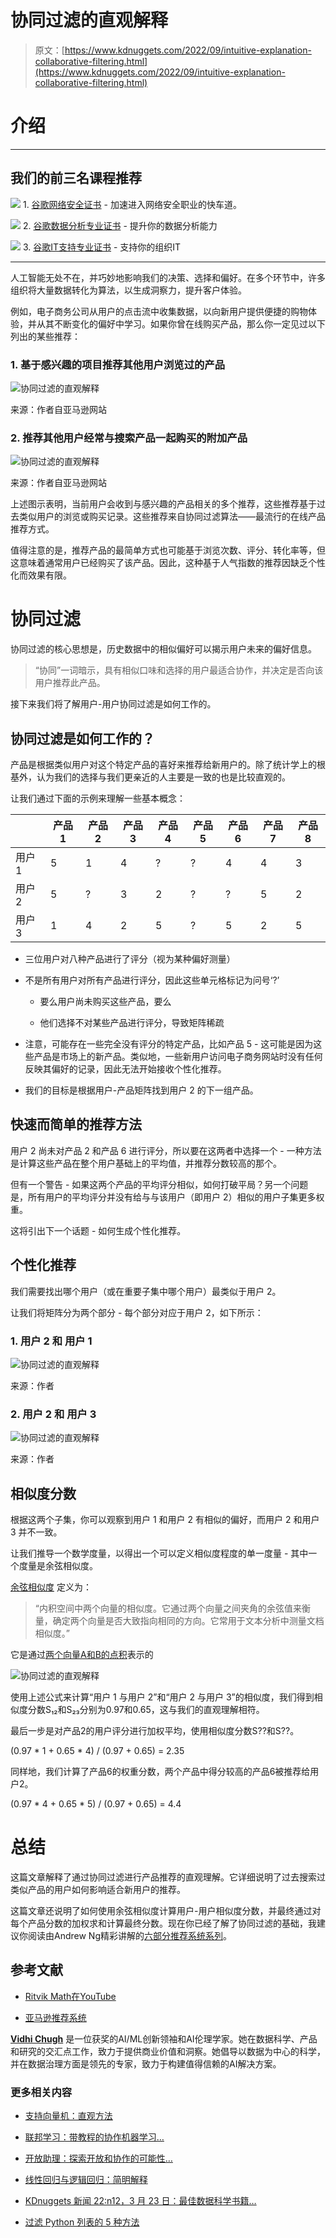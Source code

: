 # 协同过滤的直观解释

> 原文：[https://www.kdnuggets.com/2022/09/intuitive-explanation-collaborative-filtering.html](https://www.kdnuggets.com/2022/09/intuitive-explanation-collaborative-filtering.html)

# 介绍

* * *

## 我们的前三名课程推荐

![](../Images/0244c01ba9267c002ef39d4907e0b8fb.png) 1\. [谷歌网络安全证书](https://www.kdnuggets.com/google-cybersecurity) - 加速进入网络安全职业的快车道。

![](../Images/e225c49c3c91745821c8c0368bf04711.png) 2\. [谷歌数据分析专业证书](https://www.kdnuggets.com/google-data-analytics) - 提升你的数据分析能力

![](../Images/0244c01ba9267c002ef39d4907e0b8fb.png) 3\. [谷歌IT支持专业证书](https://www.kdnuggets.com/google-itsupport) - 支持你的组织IT

* * *

人工智能无处不在，并巧妙地影响我们的决策、选择和偏好。在多个环节中，许多组织将大量数据转化为算法，以生成洞察力，提升客户体验。

例如，电子商务公司从用户的点击流中收集数据，以向新用户提供便捷的购物体验，并从其不断变化的偏好中学习。如果你曾在线购买产品，那么你一定见过以下列出的某些推荐：

### 1\. 基于感兴趣的项目推荐其他用户浏览过的产品

![协同过滤的直观解释](../Images/269aa4195b4eca77f9b184af1857e250.png)

来源：作者自亚马逊网站

### 2\. 推荐其他用户经常与搜索产品一起购买的附加产品

![协同过滤的直观解释](../Images/de964af0e78f75399e634090ab5b349d.png)

来源：作者自亚马逊网站

上述图示表明，当前用户会收到与感兴趣的产品相关的多个推荐，这些推荐基于过去类似用户的浏览或购买记录。这些推荐来自协同过滤算法——最流行的在线产品推荐方式。

值得注意的是，推荐产品的最简单方式也可能基于浏览次数、评分、转化率等，但这意味着通常用户已经购买了该产品。因此，这种基于人气指数的推荐因缺乏个性化而效果有限。

# 协同过滤

协同过滤的核心思想是，历史数据中的相似偏好可以揭示用户未来的偏好信息。

> “协同”一词暗示，具有相似口味和选择的用户最适合协作，并决定是否向该用户推荐此产品。

接下来我们将了解用户-用户协同过滤是如何工作的。

## 协同过滤是如何工作的？

产品是根据类似用户对这个特定产品的喜好来推荐给新用户的。除了统计学上的根基外，认为我们的选择与我们更亲近的人主要是一致的也是比较直观的。

让我们通过下面的示例来理解一些基本概念：

|  | 产品 1 | 产品 2 | 产品 3 | 产品 4 | 产品 5 | 产品 6 | 产品 7 | 产品 8 |
| --- | --- | --- | --- | --- | --- | --- | --- | --- |
| 用户 1 | 5 | 1 | 4 | ? | ? | 4 | 4 | 3 |
| 用户 2 | 5 | ? | 3 | 2 | ? | ? | 5 | 2 |
| 用户 3 | 1 | 4 | 2 | 5 | ? | 5 | 2 | 5 |

+   三位用户对八种产品进行了评分（视为某种偏好测量）

+   不是所有用户对所有产品进行评分，因此这些单元格标记为问号‘?’

    +   要么用户尚未购买这些产品，要么

    +   他们选择不对某些产品进行评分，导致矩阵稀疏

+   注意，可能存在一些完全没有评分的特定产品，比如产品 5 - 这可能是因为这些产品是市场上的新产品。类似地，一些新用户访问电子商务网站时没有任何反映其偏好的记录，因此无法开始接收个性化推荐。

+   我们的目标是根据用户-产品矩阵找到用户 2 的下一组产品。

## 快速而简单的推荐方法

用户 2 尚未对产品 2 和产品 6 进行评分，所以要在这两者中选择一个 - 一种方法是计算这些产品在整个用户基础上的平均值，并推荐分数较高的那个。

但有一个警告 - 如果这两个产品的平均评分相似，如何打破平局？另一个问题是，所有用户的平均评分并没有给与与该用户（即用户 2）相似的用户子集更多权重。

这将引出下一个话题 - 如何生成个性化推荐。

## 个性化推荐

我们需要找出哪个用户（或在重要子集中哪个用户）最类似于用户 2。

让我们将矩阵分为两个部分 - 每个部分对应于用户 2，如下所示：

### 1\. 用户 2 和 用户 1

![协同过滤的直观解释](../Images/b1225aa96539aec488b7cff004b2382e.png)

来源：作者

### 2\. 用户 2 和 用户 3

![协同过滤的直观解释](../Images/dd1d3b13dc81ca628ae44851ceaf121a.png)

来源：作者

## 相似度分数

根据这两个子集，你可以观察到用户 1 和用户 2 有相似的偏好，而用户 2 和用户 3 并不一致。

让我们推导一个数学度量，以得出一个可以定义相似度程度的单一度量 - 其中一个度量是余弦相似度。

[余弦相似度](https://www.sciencedirect.com/topics/computer-science/cosine-similarity#:~:text=Cosine%20similarity%20measures%20the%20similarity,document%20similarity%20in%20text%20analysis.) 定义为：

> “内积空间中两个向量的相似度。它通过两个向量之间夹角的余弦值来衡量，确定两个向量是否大致指向相同的方向。它常用于文本分析中测量文档相似度。”

它是通过[两个向量A和B的点积](https://en.wikipedia.org/wiki/Cosine_similarity)表示的

![协同过滤的直观解释](../Images/ab162e6c0886416628221a6cbca6fcf1.png)

使用上述公式来计算“用户 1 与用户 2”和“用户 2 与用户 3”的相似度，我们得到相似度分数S₁₂和S₂₃分别为0.97和0.65，这与我们的直观理解相符。

最后一步是对产品2的用户评分进行加权平均，使用相似度分数S??和S??。

(0.97 * 1 + 0.65 * 4) / (0.97 + 0.65) = 2.35

同样地，我们计算了产品6的权重分数，两个产品中得分较高的产品6被推荐给用户2。

(0.97 * 4 + 0.65 * 5) / (0.97 + 0.65) = 4.4

# 总结

这篇文章解释了通过协同过滤进行产品推荐的直观理解。它详细说明了过去搜索过类似产品的用户如何影响适合新用户的推荐。

这篇文章还说明了如何使用余弦相似度计算用户-用户相似度分数，并最终通过对每个产品分数的加权求和计算最终分数。现在你已经了解了协同过滤的基础，我建议你阅读由Andrew Ng精彩讲解的[六部分推荐系统系列](https://www.youtube.com/playlist?list=PL-6SiIrhTAi6x4Oq28s7yy94ubLzVXabj)。

## 参考文献

+   [Ritvik Math在YouTube](https://www.youtube.com/watch?v=Fmtorg_dmM0&ab_channel=ritvikmath)

+   [亚马逊推荐系统](https://www.cs.umd.edu/~samir/498/Amazon-Recommendations.pdf)

**[Vidhi Chugh](https://vidhi-chugh.medium.com/)** 是一位获奖的AI/ML创新领袖和AI伦理学家。她在数据科学、产品和研究的交汇点工作，致力于提供商业价值和洞察。她倡导以数据为中心的科学，并在数据治理方面是领先的专家，致力于构建值得信赖的AI解决方案。

### 更多相关内容

+   [支持向量机：直观方法](https://www.kdnuggets.com/2022/08/support-vector-machines-intuitive-approach.html)

+   [联邦学习：带教程的协作机器学习…](https://www.kdnuggets.com/2021/12/federated-learning-collaborative-machine-learning-tutorial-get-started.html)

+   [开放助理：探索开放和协作的可能性…](https://www.kdnuggets.com/2023/04/open-assistant-explore-possibilities-open-collaborative-chatbot-development.html)

+   [线性回归与逻辑回归：简明解释](https://www.kdnuggets.com/2022/03/linear-logistic-regression-succinct-explanation.html)

+   [KDnuggets 新闻 22:n12，3 月 23 日：最佳数据科学书籍…](https://www.kdnuggets.com/2022/n12.html)

+   [过滤 Python 列表的 5 种方法](https://www.kdnuggets.com/2022/11/5-ways-filtering-python-lists.html)
